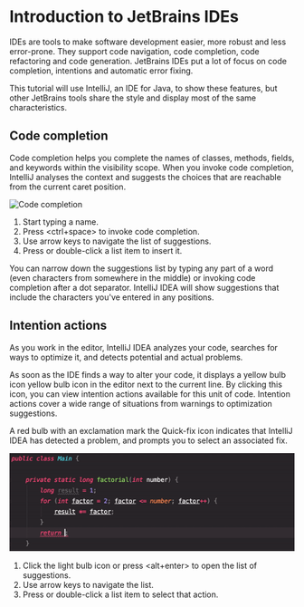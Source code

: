 # Introduction to JetBrains IDEs

IDEs are tools to make software development easier, more robust and less error-prone. 
They support code navigation, code completion, code refactoring and code generation.
JetBrains IDEs put a lot of focus on code completion, intentions and automatic error fixing.

This tutorial will use IntelliJ, an IDE for Java, to show these features, but other JetBrains tools share the style and display most of the same characteristics.

## Code completion
Code completion helps you complete the names of classes, methods, fields, and keywords within the visibility scope. When you invoke code completion, IntelliJ analyses the context and suggests the choices that are reachable from the current caret position.

![Code completion](screenshots/JetBrains/codeCompletion_text.gif)

1. Start typing a name.
2. Press <ctrl+space> to invoke code completion.
3. Use arrow keys to navigate the list of suggestions.
4. Press <enter> or double-click a list item to insert it.

You can narrow down the suggestions list by typing any part of a word (even characters from somewhere in the middle) or invoking code completion after a dot separator. IntelliJ IDEA will show suggestions that include the characters you've entered in any positions.


## Intention actions
As you work in the editor, IntelliJ IDEA analyzes your code, searches for ways to optimize it, and detects potential and actual problems.

As soon as the IDE finds a way to alter your code, it displays a yellow bulb icon yellow bulb icon in the editor next to the current line. By clicking this icon, you can view intention actions available for this unit of code. Intention actions cover a wide range of situations from warnings to optimization suggestions.

A red bulb with an exclamation mark the Quick-fix icon indicates that IntelliJ IDEA has detected a problem, and prompts you to select an associated fix.

![Intentions](screenshots/JetBrains/intentions_text.gif)

1. Click the light bulb icon or press <alt+enter> to open the list of suggestions.
2. Use arrow keys to navigate the list.
3. Press <enter> or double-click a list item to select that action.
